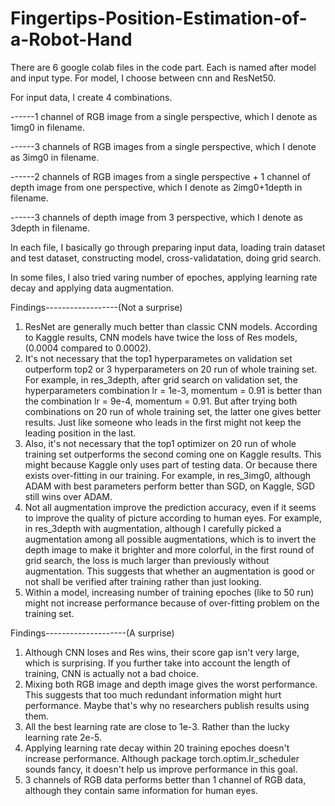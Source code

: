 # Fingertips-Position-Estimation-of-a-Robot-Hand

There are 6 google colab files in the code part. Each is named after model and input type. For model, I choose between cnn and ResNet50.

For input data, I create 4 combinations.

------1 channel of RGB image from a single perspective, which I denote as 1img0 in filename.

------3 channels of RGB images from a single perspective, which I denote as 3img0 in filename.

------2 channels of RGB images from a single perspective + 1 channel of depth image from one perspective, which I denote as 2img0+1depth in filename.

------3 channels of depth image from 3 perspective, which I denote as 3depth in filename.

In each file, I basically go through preparing input data, loading train dataset and test dataset, constructing model, cross-validatation, doing grid search. 

In some files, I also tried varing number of epoches, applying learning rate decay and applying data augmentation.

Findings------------------(Not a surprise)
1. ResNet are generally much better than classic CNN models. According to Kaggle results, CNN models have twice the loss of Res models, (0.0004 compared to 0.0002).
2. It's not necessary that the top1 hyperparametes on validation set outperform top2 or 3 hyperparameters on 20 run of whole training set. For example, in res_3depth, after grid search on validation set, the hyperparameters combination lr = 1e-3, momentum = 0.91 is better than the combination lr = 9e-4, momentum = 0.91. But after trying both combinations on 20 run of whole training set, the latter one gives better results.  Just like someone who leads in the first might not keep the leading position in the last.
3. Also, it's not necessary that the top1 optimizer on 20 run of whole training set outperforms the second coming one on Kaggle results. This might because Kaggle only uses part of testing data. Or because there exists over-fitting in our training. For example, in res_3img0, although ADAM with best parameters perform better than SGD, on Kaggle, SGD still wins over ADAM. 
4. Not all augmentation improve the prediction accuracy, even if it seems to improve the quality of picture according to human eyes. For example, in res_3depth with augmentation, although I carefully picked a augmentation among all possible augmentations,  which is to invert the depth image to make it brighter and more colorful, in the first round of grid search, the loss is much larger than previously without augmentation. This suggests that whether an augmentation is good or not shall be verified after training rather than just looking.
5. Within a model, increasing number of training epoches (like to 50 run) might not increase performance because of over-fitting problem on the training set.

Findings--------------------(A surprise)
1. Although CNN loses and Res wins, their score gap isn't very large, which is surprising. If you further take into account the length of training, CNN is actually not a bad choice.
2. Mixing both RGB image and depth image gives the worst performance. This suggests that too much redundant information might hurt performance. Maybe that's why no researchers publish results using them. 
3. All the best learning rate are close to 1e-3. Rather than the lucky learning rate 2e-5.
4. Applying learning rate decay within 20 training epoches doesn't increase performance. Although package torch.optim.lr\_scheduler sounds fancy, it doesn't help us improve performance in this goal.
5. 3 channels of RGB data performs better than 1 channel of RGB data, although they contain same information for human eyes.
